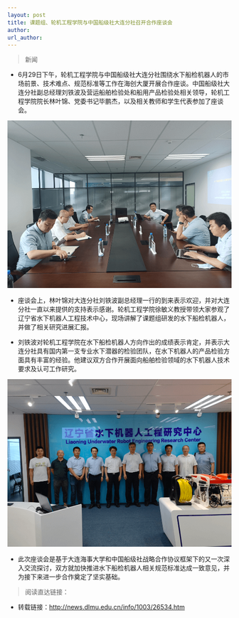 ```yaml
---
layout: post
title: 课题组、轮机工程学院与中国船级社大连分社召开合作座谈会
author: 
url_author: 
---
```


> 新闻

- 6月29日下午，轮机工程学院与中国船级社大连分社围绕水下船检机器人的市场前景、技术难点、规范标准等工作在海创大厦开展合作座谈。中国船级社大连分社副总经理刘铁波及营运船舶检验处和船用产品检验处相关领导，轮机工程学院院长林叶锦、党委书记毕鹏杰，以及相关教师和学生代表参加了座谈会。

<p style="text-align:center;" >
<img src="/lab_images/news/ccs_1.png" style=" width:600px;"><b></b>
</p>

- 座谈会上，林叶锦对大连分社刘铁波副总经理一行的到来表示欢迎，并对大连分社一直以来提供的支持表示感谢。轮机工程学院徐敏义教授带领大家参观了辽宁省水下机器人工程技术中心，现场讲解了课题组研发的水下船检机器人，并做了相关研究进展汇报。

- 刘铁波对轮机工程学院在水下船检机器人方向作出的成绩表示肯定，并表示大连分社具有国内第一支专业水下潜器的检验团队，在水下机器人的产品检验方面具有丰富的经验。他建议双方合作开展面向船舶检验领域的水下机器人技术要求及认可工作研究。

<p style="text-align:center;" >
<img src="/lab_images/news/ccs_2.png" style=" width:600px;"><b></b>
</p>


- 此次座谈会是基于大连海事大学和中国船级社战略合作协议框架下的又一次深入交流探讨，双方就加快推进水下船检机器人相关规范标准达成一致意见，并为接下来进一步合作奠定了坚实基础。


> 阅读直达链接：

- 转载链接：http://news.dlmu.edu.cn/info/1003/26534.htm
